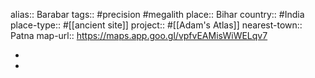 alias:: Barabar
tags:: #precision #megalith 
place:: Bihar
country:: #India 
place-type:: #[[ancient site]] 
project:: #[[Adam's Atlas]] 
nearest-town:: Patna
map-url:: https://maps.app.goo.gl/vpfvEAMisWiWELqv7

-
-